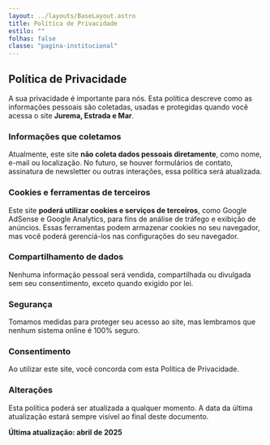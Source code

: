 ```yaml
---
layout: ../layouts/BaseLayout.astro
title: Política de Privacidade
estilo: ""
folhas: false
classe: "pagina-institucional"
---
```


## Política de Privacidade

A sua privacidade é importante para nós. Esta política descreve como as informações pessoais são coletadas, usadas e protegidas quando você acessa o site **Jurema, Estrada e Mar**.

### Informações que coletamos

Atualmente, este site **não coleta dados pessoais diretamente**, como nome, e-mail ou localização. No futuro, se houver formulários de contato, assinatura de newsletter ou outras interações, essa política será atualizada.

### Cookies e ferramentas de terceiros

Este site **poderá utilizar cookies e serviços de terceiros**, como Google AdSense e Google Analytics, para fins de análise de tráfego e exibição de anúncios. Essas ferramentas podem armazenar cookies no seu navegador, mas você poderá gerenciá-los nas configurações do seu navegador.

### Compartilhamento de dados

Nenhuma informação pessoal será vendida, compartilhada ou divulgada sem seu consentimento, exceto quando exigido por lei.

### Segurança

Tomamos medidas para proteger seu acesso ao site, mas lembramos que nenhum sistema online é 100% seguro.

### Consentimento

Ao utilizar este site, você concorda com esta Política de Privacidade.

### Alterações

Esta política poderá ser atualizada a qualquer momento. A data da última atualização estará sempre visível ao final deste documento.

**Última atualização: abril de 2025**
